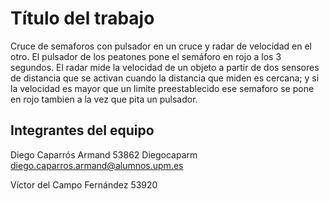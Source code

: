 # Título del trabajo

Cruce de semaforos con pulsador en un cruce y radar de velocidad en el otro. El pulsador de los peatones pone el semáforo en rojo a los 3 segundos. El radar mide la velocidad de un objeto a partir de dos sensores de distancia que se activan cuando la distancia que miden es cercana; y si la velocidad es mayor que un limite preestablecido ese semaforo se pone en rojo tambien a la vez que pita un pulsador.

## Integrantes del equipo

Diego Caparrós Armand 53862 Diegocaparm diego.caparros.armand@alumnos.upm.es

Víctor del Campo Fernández 53920 
